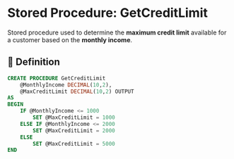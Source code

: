 # Stored Procedure: GetCreditLimit

Stored procedure used to determine the **maximum credit limit** available for a customer based on the **monthly income**.

## 📄 Definition

```sql
CREATE PROCEDURE GetCreditLimit
    @MonthlyIncome DECIMAL(10,2),
    @MaxCreditLimit DECIMAL(10,2) OUTPUT
AS
BEGIN
    IF @MonthlyIncome <= 1000
        SET @MaxCreditLimit = 1000
    ELSE IF @MonthlyIncome <= 2000
        SET @MaxCreditLimit = 2000
    ELSE
        SET @MaxCreditLimit = 5000
END
